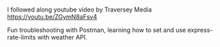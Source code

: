 #

I followed along youtube video by Traversey Media <https://youtu.be/ZGymN8aFsv4>

Fun troubleshooting with Postman, learning how to set and use express-rate-limits with weather API.
